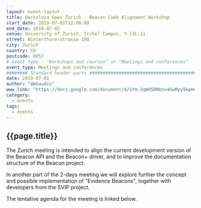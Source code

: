 ```yaml
---
layout: event-layout
title: Barcelona Goes Zurich - Beacon Code Alignment Workshop
start_date: 2019-07-01T12:00:00
end_date: 2019-07-02
venue: University of Zurich, Irchel Campus, Y-13L-11
street: Winterthurerstrasse 190
city: Zurich
country: CH
postcode: 8057
# event_type - "Workshops and courses" or "Meetings and conferences"
event_type: Meetings and conferences
######## Standard header parts #################################################
date: 2019-07-01
author: "@mbaudis"
www_link: "https://docs.google.com/document/d/1Ym-3gWd5DNUsv4GwMyy9kpHuP0-JICrCSI9jawOZXbY/edit#"
category:
  - events
tags:
  - events
---
```


<h2>{{page.title}}</h2>

The Zurich meeting is intended to align the current development version of the Beacon API and the Beacon+ driver, and to improve the documentation structure of the Beacon project.

In another part of the 2-days meeting we will explore further the concept and possible implementation of "Evidence Beacons", together with developers from the SVIP project.

The tentative agenda for the meeting is linked below.
